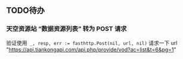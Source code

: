 
## TODO待办

### 天空资源站 “数据资源列表” 转为 POST 请求
验证使用` _, resp, err := fasthttp.Post(nil, url, nil)` 请求一下 url
"https://api.tiankongapi.com/api.php/provide/vod?ac=list&t=6&pg=1"